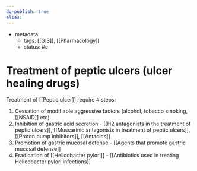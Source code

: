 ```yaml
---
dg-publish: true
alias:
---
```

- metadata:
	- tags: [[GIS]], [[Pharmacology]]
	- status: #e  
# Treatment of peptic ulcers (ulcer healing drugs)
Treatment of [[Peptic ulcer]] require 4 steps:
1. Cessation of modifiable aggressive factors (alcohol, tobacco smoking, [[NSAID]] etc).
2. Inhibition of gastric acid secretion - [[H2 antagonists in the treatment of peptic ulcers]], [[Muscarinic antagonists in treatment of peptic ulcers]], [[Proton pump inhibitors]], [[Antacids]] 
3. Promotion of gastric mucosal defense - [[Agents that promote gastric mucosal defense]] 
4. Eradication of [[Helicobacter pylori]] - [[Antibiotics used in treating Helicobacter pylori infections]]